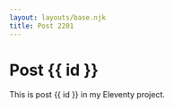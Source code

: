 ```yaml
---
layout: layouts/base.njk
title: Post 2201
---
```


# Post {{ id }}

This is post {{ id }} in my Eleventy project.
